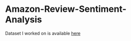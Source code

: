 # Amazon-Review-Sentiment-Analysis
Dataset I worked on is available [here](http://snap.stanford.edu/data/amazon/productGraph/categoryFiles/reviews_Sports_and_Outdoors_5.json.gz)
